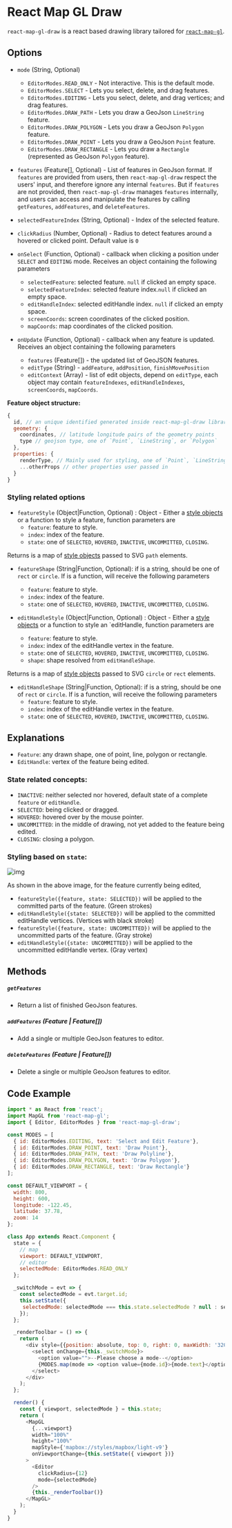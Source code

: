 # React Map GL Draw

`react-map-gl-draw` is a react based drawing library tailored for [`react-map-gl`](https://github.com/uber/react-map-gl).

## Options
- `mode` (String, Optional)
  - `EditorModes.READ_ONLY` - Not interactive. This is the default mode.
  - `EditorModes.SELECT` - Lets you select, delete, and drag features.
  - `EditorModes.EDITING` - Lets you select, delete, and drag vertices; and drag features.
  - `EditorModes.DRAW_PATH` - Lets you draw a GeoJson `LineString` feature.
  - `EditorModes.DRAW_POLYGON` - Lets you draw a GeoJson `Polygon` feature.
  - `EditorModes.DRAW_POINT` - Lets you draw a GeoJson `Point` feature.
  - `EditorModes.DRAW_RECTANGLE` - Lets you draw a `Rectangle` (represented as GeoJson `Polygon` feature).

- `features` (Feature[], Optional) - List of features in GeoJson format. If `features` are provided from users, then `react-map-gl-draw` respect the users' input, and therefore ignore any internal `features`. But if `features` are not provided, then `react-map-gl-draw` manages `features` internally, and users can access and manipulate the features by calling `getFeatures`, `addFeatures`, and `deleteFeatures`.
- `selectedFeatureIndex` (String, Optional) - Index of the selected feature.
- `clickRadius` (Number, Optional) - Radius to detect features around a hovered or clicked point. Default value is `0`

- `onSelect` (Function, Optional) - callback when clicking a position under `SELECT` and `EDITING` mode. Receives an object containing the following parameters
  - `selectedFeature`: selected feature. `null` if clicked an empty space.
  - `selectedFeatureIndex`: selected feature index.`null` if clicked an empty space.
  - `editHandleIndex`: selected editHandle index. `null` if clicked an empty space.
  - `screenCoords`: screen coordinates of the clicked position.
  - `mapCoords`: map coordinates of the clicked position.

- `onUpdate` (Function, Optional) - callback when any feature is updated. Receives an object containing the following parameters
  - `features` (Feature[]) - the updated list of GeoJSON features.
  - `editType` (String) -  `addFeature`, `addPosition`, `finishMovePosition`
  - `editContext` (Array) - list of edit objects, depend on `editType`, each object may contain `featureIndexes`, `editHandleIndexes`, `screenCoords`, `mapCoords`.

**Feature object structure:**
```js
{
  id, // an unique identified generated inside react-map-gl-draw library
  geometry: {
    coordinates, // latitude longitude pairs of the geometry points
    type // geojson type, one of `Point`, `LineString`, or `Polygon`
  },
  properties: {
    renderType, // Mainly used for styling, one of `Point`, `LineString`, `Polygon`, or `Rectangle`. Different from `geometry.type`. i.e. a rectangle's renderType is `Rectangle`, and `geometry.type` is `Polygon`. An incomplete (not closed) Polygon's renderType is `Polygon`, `geometry.type` is `LineString`
    ...otherProps // other properties user passed in
  }
}
```

### Styling related options
- `featureStyle` (Object|Function, Optional) : Object - Either a [style objects](https://reactjs.org/docs/dom-elements.html#style) or a function to style a feature, function parameters are
  - `feature`: feature to style.
  - `index`: index of the feature.
  - `state`: one of `SELECTED`, `HOVERED`, `INACTIVE`, `UNCOMMITTED`, `CLOSING`.

Returns is a map of [style objects](https://reactjs.org/docs/dom-elements.html#style) passed to SVG `path` elements.

- `featureShape` (String|Function, Optional): if is a string, should be one of `rect` or `circle`. If is a function, will receive the following parameters
  - `feature`: feature to style.
  - `index`: index of the feature.
  - `state`: one of `SELECTED`, `HOVERED`, `INACTIVE`, `UNCOMMITTED`, `CLOSING`.

- `editHandleStyle` (Object|Function, Optional) : Object - Either a [style objects](https://reactjs.org/docs/dom-elements.html#style) or a function to style an `editHandle, function parameters are
  - `feature`: feature to style.
  - `index`: index of the editHandle vertex in the feature.
  - `state`: one of `SELECTED`, `HOVERED`, `INACTIVE`, `UNCOMMITTED`, `CLOSING`.
  - `shape`: shape resolved from `editHandleShape`.

Returns is a map of [style objects](https://reactjs.org/docs/dom-elements.html#style) passed to SVG `circle` or `rect` elements.

- `editHandleShape` (String|Function, Optional): if is a string, should be one of `rect` or `circle`. If is a function, will receive the following parameters
  - `feature`: feature to style.
  - `index`: index of the editHandle vertex in the feature.
  - `state`: one of `SELECTED`, `HOVERED`, `INACTIVE`, `UNCOMMITTED`, `CLOSING`.

## Explanations
- `Feature`: any drawn shape, one of point, line, polygon or rectangle.
- `EditHandle`: vertex of the feature being edited.

### State related concepts:
- `INACTIVE`: neither selected nor hovered, default state of a complete `feature` or `editHandle`.
- `SELECTED`: being clicked or dragged.
- `HOVERED`: hovered over by the mouse pointer.
- `UNCOMMITTED`: in the middle of drawing, not yet added to the feature being edited.
- `CLOSING`: closing a polygon.

### Styling based on `state`:

![img](https://raw.githubusercontent.com/uber-common/deck.gl-data/master/nebula.gl/react-map-gl-draw.png)

As shown in the above image, for the feature currently being edited,
- `featureStyle({feature, state: SELECTED})` will be applied to the committed parts of the feature. (Green strokes)
- `editHandleStyle({state: SELECTED})` will be applied to the committed editHandle vertices.  (Vertices with black stroke)
- `featureStyle({feature, state: UNCOMMITTED})` will be applied to the uncommitted parts of the feature. (Gray stroke)
- `editHandleStyle({state: UNCOMMITTED})` will be applied to the uncommitted editHandle vertex. (Gray vertex)

## Methods

##### `getFeatures`

- Return a list of finished GeoJson features.

##### `addFeatures` (Feature | Feature[])

- Add a single or multiple GeoJson features to editor.

##### `deleteFeatures` (Feature | Feature[])

- Delete a single or multiple GeoJson features to editor.

## Code Example
```js
import * as React from 'react';
import MapGL from 'react-map-gl';
import { Editor, EditorModes } from 'react-map-gl-draw';

const MODES = [
  { id: EditorModes.EDITING, text: 'Select and Edit Feature'},
  { id: EditorModes.DRAW_POINT, text: 'Draw Point'},
  { id: EditorModes.DRAW_PATH, text: 'Draw Polyline'},
  { id: EditorModes.DRAW_POLYGON, text: 'Draw Polygon'},
  { id: EditorModes.DRAW_RECTANGLE, text: 'Draw Rectangle'}
];

const DEFAULT_VIEWPORT = {
  width: 800,
  height: 600,
  longitude: -122.45,
  latitude: 37.78,
  zoom: 14
};

class App extends React.Component {
  state = {
    // map
    viewport: DEFAULT_VIEWPORT,
    // editor
    selectedMode: EditorModes.READ_ONLY
  };

  _switchMode = evt => {
    const selectedMode = evt.target.id;
    this.setState({
     selectedMode: selectedMode === this.state.selectedMode ? null : selectedMode
    });
  };

  _renderToolbar = () => {
    return (
      <div style={{position: absolute, top: 0, right: 0, maxWidth: '320px'}}>
        <select onChange={this._switchMode}>
          <option value="">--Please choose a mode--</option>
          {MODES.map(mode => <option value={mode.id}>{mode.text}</option>)}
        </select>
      </div>
    );
  };

  render() {
    const { viewport, selectedMode } = this.state;
    return (
      <MapGL
        {...viewport}
        width="100%"
        height="100%"
        mapStyle={'mapbox://styles/mapbox/light-v9'}
        onViewportChange={this.setState({ viewport })}
      >
        <Editor
          clickRadius={12}
          mode={selectedMode}
        />
        {this._renderToolbar()}
      </MapGL>
    );
  }
}
```
